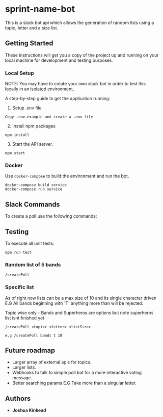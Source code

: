 # sprint-name-bot

This is a slack bot api which allows the generation of random lists using a topic, letter and a size list.

## Getting Started

These instructions will get you a copy of the project up and running on your local machine for development and testing purposes.

### Local Setup
NOTE: You may have to create your own slack bot in order to test this locally in an isolated environment.

A step-by-step guide to get the application running:

1. Setup .env file
```
Copy .env.example and create a .env file
```

2. Install npm packages
```
npm install
```

3. Start the API server.
```
npm start
```

### Docker

Use `docker-compose` to build the environment and run the bot.

```
docker-compose build service
docker-compose run service
```

## Slack Commands

To create a poll use the following commands:

## Testing
To execute all unit tests:
```
npm run test
```

### Random list of 5 bands
```
/createPoll
```

### Specific list
As of right now lists can be a max size of 10 and its single character driven E.G All bands beginning with 'T' anything more than will be rejected.

Topic wise only - Bands and Superheros are options but note superheros list isnt finished yet

```
/createPoll <topic> <letter> <listSize>

e.g /createPoll bands t 10
```

## Future roadmap
* Larger array of external apis for topics.
* Larger lists.
* Webhooks to talk to simple poll bot for a more interactive voting message.
* Better searching params E.G Take more than a singular letter.


## Authors

* **Joshua Kinkead**